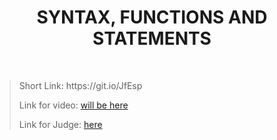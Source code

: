 <h1 align="center">SYNTAX, FUNCTIONS AND STATEMENTS</h1>
    <br>

<blockquote>
    <p>
        Short Link: https://git.io/JfEsp
    </p>
    <p>
        Link for video: 
        <a href="#">will be here</a>
    </p>
    <p>
        Link for Judge: 
        <a href="https://judge.softuni.bg/Contests/Practice/Index/1795#0">here</a>
    </p>
</blockquote>
